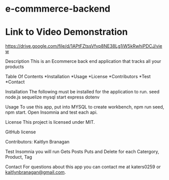 # e-commmerce-backend
# Link to Video Demonstration
https://drive.google.com/file/d/1APtFZtssVfvp8NE38Lg1iW5kRwhiPDCJ/view

Description
This is an Ecommerce back end application that tracks all your products 

Table Of Contents
*Installation *Usage *License *Contributors *Test *Contact

Installation
The following must be installed for the application to run.
seed
node.js
sequelize
mysql
start
express
dotenv

Usage
To use this app, put into MYSQL to create workbench, npm run seed, npm start.
Open Insomnia and test each api.

License
This project is licensed under MIT.

GitHub license

Contributors:
Kaitlyn Branagan

Test
Insomnia you will run Gets Posts Puts and Delete for each Catergory, Product, Tag

Contact
For questions about this app you can contact me at katers0259 or kaitlynbranagan@gmail.com.
